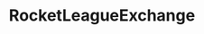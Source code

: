 ---
title: RocketLeagueExchange
crosslinks:
- RocketLeague
- myself_inreality
- tmsbmeta
- RLFashionAdvice
- LowTierTradingRL
- youtubefactsbot
- GCXRep
- alotabot
- S4LGUOD
- youtubot
- rocket_league_trading
- RocketLeagueFriends
- john_yukis_bots
- IGSRep
- raerth
- MassdropBot
- hardwareswap
- giftcardexchange
- insiderlmarket
- RLEmemes
---